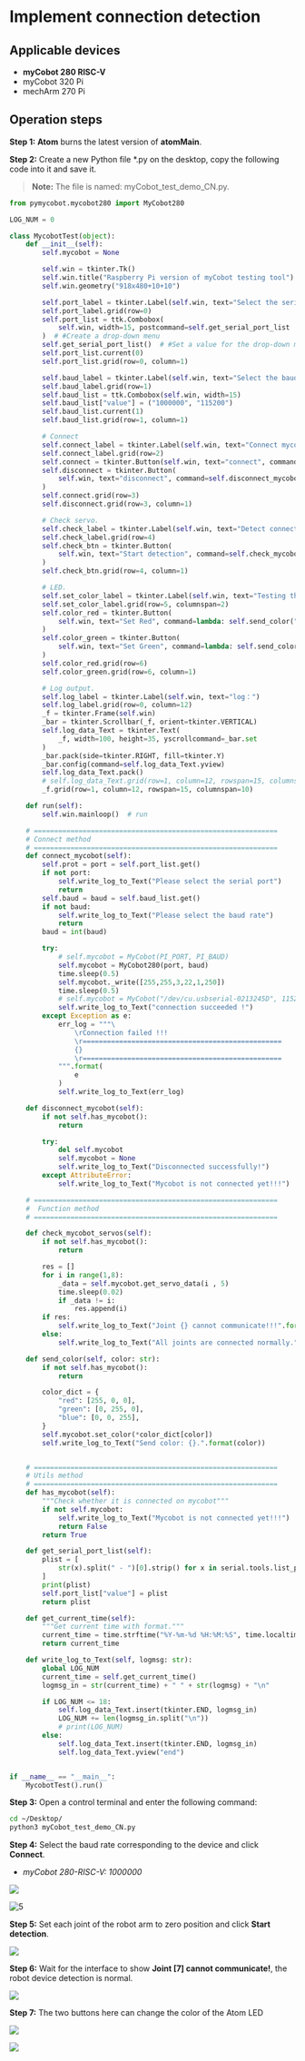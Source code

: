 # Implement connection detection

## Applicable devices
- **myCobot 280 RISC-V**
- myCobot 320 Pi
- mechArm 270 Pi

## Operation steps

**Step 1:** **Atom** burns the latest version of **atomMain**.

**Step 2:** Create a new Python file *.py on the desktop, copy the following code into it and save it.

> **Note:** The file is named: myCobot_test_demo_CN.py.

```python
from pymycobot.mycobot280 import MyCobot280

LOG_NUM = 0

class MycobotTest(object):
    def __init__(self):
        self.mycobot = None

        self.win = tkinter.Tk()
        self.win.title("Raspberry Pi version of myCobot testing tool")
        self.win.geometry("918x480+10+10")  

        self.port_label = tkinter.Label(self.win, text="Select the serial port:")
        self.port_label.grid(row=0)
        self.port_list = ttk.Combobox(
            self.win, width=15, postcommand=self.get_serial_port_list
        )  # #Create a drop-down menu
        self.get_serial_port_list()  # #Set a value for the drop-down menu
        self.port_list.current(0)
        self.port_list.grid(row=0, column=1)

        self.baud_label = tkinter.Label(self.win, text="Select the baud rate:")
        self.baud_label.grid(row=1)
        self.baud_list = ttk.Combobox(self.win, width=15)
        self.baud_list["value"] = ("1000000", "115200")
        self.baud_list.current(1)
        self.baud_list.grid(row=1, column=1)

        # Connect
        self.connect_label = tkinter.Label(self.win, text="Connect mycobot:")
        self.connect_label.grid(row=2)
        self.connect = tkinter.Button(self.win, text="connect", command=self.connect_mycobot)
        self.disconnect = tkinter.Button(
            self.win, text="disconnect", command=self.disconnect_mycobot
        )
        self.connect.grid(row=3)
        self.disconnect.grid(row=3, column=1)

        # Check servo.
        self.check_label = tkinter.Label(self.win, text="Detect connection:")
        self.check_label.grid(row=4)
        self.check_btn = tkinter.Button(
            self.win, text="Start detection", command=self.check_mycobot_servos
        )
        self.check_btn.grid(row=4, column=1)

        # LED.
        self.set_color_label = tkinter.Label(self.win, text="Testing the Atom Light Board:")
        self.set_color_label.grid(row=5, columnspan=2)
        self.color_red = tkinter.Button(
            self.win, text="Set Red", command=lambda: self.send_color("red")
        )
        self.color_green = tkinter.Button(
            self.win, text="Set Green", command=lambda: self.send_color("green")
        )
        self.color_red.grid(row=6)
        self.color_green.grid(row=6, column=1)

        # Log output.
        self.log_label = tkinter.Label(self.win, text="log：")
        self.log_label.grid(row=0, column=12)
        _f = tkinter.Frame(self.win)
        _bar = tkinter.Scrollbar(_f, orient=tkinter.VERTICAL)
        self.log_data_Text = tkinter.Text(
            _f, width=100, height=35, yscrollcommand=_bar.set
        )
        _bar.pack(side=tkinter.RIGHT, fill=tkinter.Y)
        _bar.config(command=self.log_data_Text.yview)
        self.log_data_Text.pack()
        # self.log_data_Text.grid(row=1, column=12, rowspan=15, columnspan=10)
        _f.grid(row=1, column=12, rowspan=15, columnspan=10)

    def run(self):
        self.win.mainloop()  # run

    # ============================================================
    # Connect method
    # ============================================================
    def connect_mycobot(self):
        self.prot = port = self.port_list.get()
        if not port:
            self.write_log_to_Text("Please select the serial port")
            return
        self.baud = baud = self.baud_list.get()
        if not baud:
            self.write_log_to_Text("Please select the baud rate")
            return
        baud = int(baud)

        try:
            # self.mycobot = MyCobot(PI_PORT, PI_BAUD)
            self.mycobot = MyCobot280(port, baud)
            time.sleep(0.5)
            self.mycobot._write([255,255,3,22,1,250])
            time.sleep(0.5)
            # self.mycobot = MyCobot("/dev/cu.usbserial-0213245D", 115200)
            self.write_log_to_Text("connection succeeded !")
        except Exception as e:
            err_log = """\
                \rConnection failed !!!
                \r=================================================
                {}
                \r=================================================
            """.format(
                e
            )
            self.write_log_to_Text(err_log)

    def disconnect_mycobot(self):
        if not self.has_mycobot():
            return

        try:
            del self.mycobot
            self.mycobot = None
            self.write_log_to_Text("Disconnected successfully!")
        except AttributeError:
            self.write_log_to_Text("Mycobot is not connected yet!!!")

    # ============================================================
    #  Function method
    # ============================================================

    def check_mycobot_servos(self):
        if not self.has_mycobot():
            return

        res = []
        for i in range(1,8):
            _data = self.mycobot.get_servo_data(i , 5)
            time.sleep(0.02)
            if _data != i:
                res.append(i)
        if res:
            self.write_log_to_Text("Joint {} cannot communicate!!!".format(res))
        else:
            self.write_log_to_Text("All joints are connected normally.")

    def send_color(self, color: str):
        if not self.has_mycobot():
            return

        color_dict = {
            "red": [255, 0, 0],
            "green": [0, 255, 0],
            "blue": [0, 0, 255],
        }
        self.mycobot.set_color(*color_dict[color])
        self.write_log_to_Text("Send color: {}.".format(color))


    # ============================================================
    # Utils method
    # ============================================================
    def has_mycobot(self):
        """Check whether it is connected on mycobot"""
        if not self.mycobot:
            self.write_log_to_Text("Mycobot is not connected yet!!!")
            return False
        return True

    def get_serial_port_list(self):
        plist = [
            str(x).split(" - ")[0].strip() for x in serial.tools.list_ports.comports()
        ]
        print(plist)
        self.port_list["value"] = plist
        return plist

    def get_current_time(self):
        """Get current time with format."""
        current_time = time.strftime("%Y-%m-%d %H:%M:%S", time.localtime(time.time()))
        return current_time

    def write_log_to_Text(self, logmsg: str):
        global LOG_NUM
        current_time = self.get_current_time()
        logmsg_in = str(current_time) + " " + str(logmsg) + "\n"  

        if LOG_NUM <= 18:
            self.log_data_Text.insert(tkinter.END, logmsg_in)
            LOG_NUM += len(logmsg_in.split("\n"))
            # print(LOG_NUM)
        else:
            self.log_data_Text.insert(tkinter.END, logmsg_in)
            self.log_data_Text.yview("end")


if __name__ == "__main__":
    MycobotTest().run()
```

**Step 3:** Open a control terminal and enter the following command:

```bash
cd ~/Desktop/
python3 myCobot_test_demo_CN.py
```

**Step 4:** Select the baud rate corresponding to the device and click **Connect**.

- *myCobot 280-RISC-V: 1000000*

![](../../../../resource\3-FunctionsAndApplications\5.BasicFunction\5.3-FirmwareFunctionDescription\5.3.4-connection/4.png)

![5](../../../../resource\3-FunctionsAndApplications\5.BasicFunction\5.3-FirmwareFunctionDescription\5.3.4-connection/5.png)

**Step 5:** Set each joint of the robot arm to zero position and click **Start detection**.

![](../../../../resource\3-FunctionsAndApplications\5.BasicFunction\5.3-FirmwareFunctionDescription\5.3.4-connection/7.jpg)

**Step 6:** Wait for the interface to show **Joint [7] cannot communicate!**, the robot device detection is normal.

![](../../../../resource\3-FunctionsAndApplications\5.BasicFunction\5.3-FirmwareFunctionDescription\5.3.4-connection/6.jpg)

**Step 7:** The two buttons here can change the color of the Atom LED

![](../../../../resource\3-FunctionsAndApplications\5.BasicFunction\5.3-FirmwareFunctionDescription\5.3.4-connection/9.png)

![](../../../../resource\3-FunctionsAndApplications\5.BasicFunction\5.3-FirmwareFunctionDescription\5.3.4-connection/10.png)